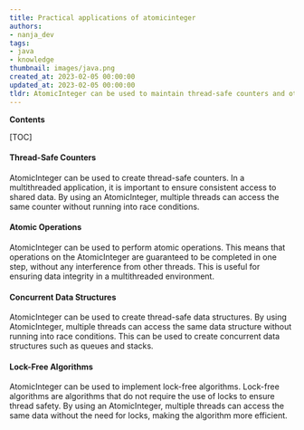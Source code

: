 ```yaml
---
title: Practical applications of atomicinteger
authors:
- nanja_dev
tags:
- java
- knowledge
thumbnail: images/java.png
created_at: 2023-02-05 00:00:00
updated_at: 2023-02-05 00:00:00
tldr: AtomicInteger can be used to maintain thread-safe counters and other variables that need to be updated atomically.
---
```


**Contents**

[TOC]

#### Thread-Safe Counters
AtomicInteger can be used to create thread-safe counters. In a multithreaded application, it is important to ensure consistent access to shared data. By using an AtomicInteger, multiple threads can access the same counter without running into race conditions.

#### Atomic Operations
AtomicInteger can be used to perform atomic operations. This means that operations on the AtomicInteger are guaranteed to be completed in one step, without any interference from other threads. This is useful for ensuring data integrity in a multithreaded environment.

#### Concurrent Data Structures
AtomicInteger can be used to create thread-safe data structures. By using AtomicInteger, multiple threads can access the same data structure without running into race conditions. This can be used to create concurrent data structures such as queues and stacks.

#### Lock-Free Algorithms
AtomicInteger can be used to implement lock-free algorithms. Lock-free algorithms are algorithms that do not require the use of locks to ensure thread safety. By using an AtomicInteger, multiple threads can access the same data without the need for locks, making the algorithm more efficient.
